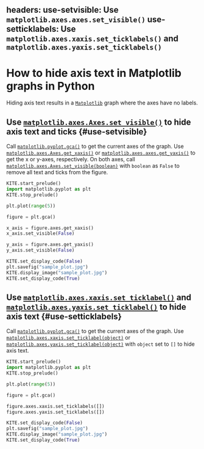 headers:
  use-setvisible: Use `matplotlib.axes.axes.set_visible()`
  use-setticklabels: Use `matplotlib.axes.xaxis.set_ticklabels()` and `matplotlib.axes.yaxis.set_ticklabels()`
---
# How to hide axis text in Matplotlib graphs in Python
Hiding axis text results in a [`Matplotlib`](kite-sym:matplotlib) graph where the axes have no labels.

## Use [`matplotlib.axes.Axes.set_visible()`](kite-sym:matplotlib.axes.Axes.set_visible) to hide axis text and ticks {#use-setvisible}
Call [`matplotlib.pyplot.gca()`](kite-sym:matplotlib.pyplot.gca) to get the current axes of the graph. Use [`matplotlib.axes.Axes.get_xaxis()`](kite-sym:matplotlib.axes._axes.Axes.get_xaxis) or [`matplotlib.axes.axes.get_yaxis()`](kite-sym:matplotlib.axes._axes.Axes.get_yaxis) to get the x or y-axes, respectively. On both axes, call [`matplotlib.axes.Axes.set_visible(boolean)`](kite-sym:matplotlib.axes.Axes.set_visible) with `boolean` as `False` to remove all text and ticks from the figure.
```python
KITE.start_prelude()
import matplotlib.pyplot as plt
KITE.stop_prelude()

plt.plot(range(5))

figure = plt.gca()

x_axis = figure.axes.get_xaxis()
x_axis.set_visible(False)

y_axis = figure.axes.get_yaxis()
y_axis.set_visible(False)

KITE.set_display_code(False)
plt.savefig("sample_plot.jpg")
KITE.display_image("sample_plot.jpg")
KITE.set_display_code(True)
```
## Use [`matplotlib.axes.xaxis.set_ticklabel()`](kite-sym:matplotlib.axis.XAxis.set_ticklabels) and [`matplotlib.axes.yaxis.set_ticklabel()`](kite-sym:matplotlib.axis.YAxis.set_ticklabels) to hide axis text {#use-setticklabels}
Call [`matplotlib.pyplot.gca()`](kite-sym:matplotlib.pyplot.gca) to get the current axes of the graph. Use [`matplotlib.axes.xaxis.set_ticklabel(object)`](kite-sym:matplotlib.axis.XAxis.set_ticklabels) or [`matplotlib.axes.yaxis.set_ticklabel(object)`](kite-sym:matplotlib.axis.YAxis.set_ticklabels) with `object` set to `[]` to hide axis text.
```python
KITE.start_prelude()
import matplotlib.pyplot as plt
KITE.stop_prelude()

plt.plot(range(5))

figure = plt.gca()

figure.axes.xaxis.set_ticklabels([])
figure.axes.yaxis.set_ticklabels([])

KITE.set_display_code(False)
plt.savefig("sample_plot.jpg")
KITE.display_image("sample_plot.jpg")
KITE.set_display_code(True)
```
